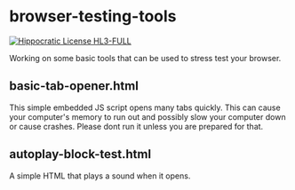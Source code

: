 # browser-testing-tools
[![Hippocratic License HL3-FULL](https://img.shields.io/static/v1?label=Hippocratic%20License&message=HL3-FULL&labelColor=5e2751&color=bc8c3d)](https://firstdonoharm.dev/version/3/0/full.html)

Working on some basic tools that can be used to stress test your browser.
## basic-tab-opener.html
This simple embedded JS script opens many tabs quickly. This can cause your computer's memory to run out and possibly slow your computer down or cause crashes. Please dont run it unless you are prepared for that.
## autoplay-block-test.html
A simple HTML that plays a sound when it opens.
